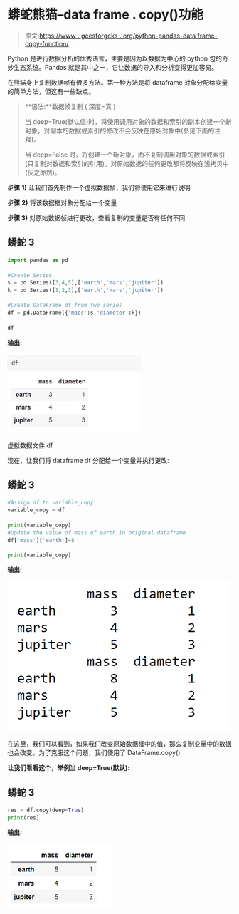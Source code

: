 # 蟒蛇熊猫–data frame . copy()功能

> 原文:[https://www . geesforgeks . org/python-pandas-data frame-copy-function/](https://www.geeksforgeeks.org/python-pandas-dataframe-copy-function/)

Python 是进行数据分析的优秀语言，主要是因为以数据为中心的 python 包的奇妙生态系统。Pandas 就是其中之一，它让数据的导入和分析变得更加容易。

在熊猫身上复制数据帧有很多方法。第一种方法是将 dataframe 对象分配给变量的简单方法，但这有一些缺点。

> **语法:**数据帧复制 ( 深度=真 )
> 
> 当 deep=True(默认值)时，将使用调用对象的数据和索引的副本创建一个新对象。对副本的数据或索引的修改不会反映在原始对象中(参见下面的注释)。
> 
> 当 deep=False 时，将创建一个新对象，而不复制调用对象的数据或索引(只复制对数据和索引的引用)。对原始数据的任何更改都将反映在浅拷贝中(反之亦然)。

**步骤** **1)** 让我们首先制作一个虚拟数据帧，我们将使用它来进行说明

**步骤** **2)** 将该数据框对象分配给一个变量

**步骤 3)** 对原始数据帧进行更改，查看复制的变量是否有任何不同

## 蟒蛇 3

```py
import pandas as pd

#Create Series
s = pd.Series([3,4,5],['earth','mars','jupiter'])
k = pd.Series([1,2,3],['earth','mars','jupiter'])

#Create DataFrame df from two series
df = pd.DataFrame({'mass':s,'diameter':k})

df
```

**输出:**

![](img/d4863f2d383ac491b00a7259e88a315c.png)

虚拟数据文件 df

现在，让我们将 dataframe df 分配给一个变量并执行更改:

## 蟒蛇 3

```py
#Assign df to variable_copy
variable_copy = df

print(variable_copy) 
#Update the value of mass of earth in original dataframe
df['mass']['earth']=8

print(variable_copy)
```

**输出:**

![](img/84f15c7a7be4cf3739f3bdd15506be8f.png)

在这里，我们可以看到，如果我们改变原始数据框中的值，那么复制变量中的数据也会改变。为了克服这个问题，我们使用了 DataFrame.copy()

**让我们看看这个，举例当 deep=True(默认):**

## 蟒蛇 3

```py
res = df.copy(deep=True)
print(res)
```

**输出:**

![](img/ca24c4dc3c0343a4a00228e2c2b85cd8.png)